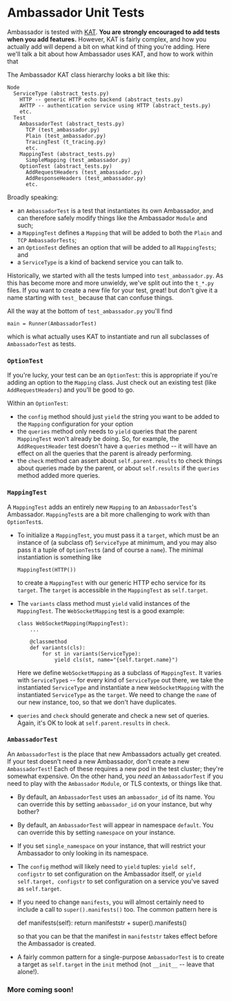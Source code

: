 Ambassador Unit Tests
=====================

Ambassador is tested with [KAT](../../kat/README.md). **You are strongly encouraged to add tests when you add features.** However, KAT is fairly complex, and how you actually add will depend a bit on what kind of thing you're adding. Here we'll talk a bit about how Ambassador uses KAT, and how to work within that

The Ambassador KAT class hierarchy looks a bit like this:

```
Node
  ServiceType (abstract_tests.py)
    HTTP -- generic HTTP echo backend (abstract_tests.py)
    AHTTP -- authentication service using HTTP (abstract_tests.py)
    etc.
  Test
    AmbassadorTest (abstract_tests.py)
      TCP (test_ambassador.py)
      Plain (test_ambassador.py)
      TracingTest (t_tracing.py)
      etc.
    MappingTest (abstract_tests.py)
      SimpleMapping (test_ambassador.py)
    OptionTest (abstract_tests.py)
      AddRequestHeaders (test_ambassador.py)
      AddResponseHeaders (test_ambassador.py)
      etc.
```

Broadly speaking:

- an `AmbassadorTest` is a test that instantiates its own Ambassador, and can therefore safely modify things like the Ambassador `Module` and such;
- a `MappingTest` defines a `Mapping` that will be added to both the `Plain` and `TCP` `AmbassadorTests`;
- an `OptionTest` defines an option that will be added to all `MappingTests`; and
- a `ServiceType` is a kind of backend service you can talk to.

Historically, we started with all the tests lumped into `test_ambassador.py`. As this has become more and more unwieldy, we've split out into the `t_*.py` files. If you want to create a new file for your test, great! but don't give it a name starting with `test_` because that can confuse things.

All the way at the bottom of `test_ambassador.py` you'll find

```
main = Runner(AmbassadorTest)
```

which is what actually uses KAT to instantiate and run all subclasses of `AmbassadorTest` as tests.

### `OptionTest`

If you're lucky, your test can be an `OptionTest`: this is appropriate if you're adding an option to the `Mapping` class. Just check out an existing test (like `AddRequestHeaders`) and you'll be good to go.

Within an `OptionTest`:
- the `config` method should just `yield` the string you want to be added to the `Mapping` configuration for your option
- the `queries` method only needs to `yield` queries that the parent `MappingTest` won't already be doing. So, for example, the `AddRequestHeader` test doesn't have a `queries` method -- it will have an effect on all the queries that the parent is already performing.
- the `check` method can assert about `self.parent.results` to check things about queries made by the parent, or about `self.results` if the `queries` method added more queries.

### `MappingTest`

A `MappingTest` adds an entirely new `Mapping` to an `AmbassadorTest`'s Ambassador. `MappingTest`s are a bit more challenging to work with than `OptionTest`s.

- To initialize a `MappingTest`, you must pass it a `target`, which must be an instance of (a subclass of) `ServiceType` at minimum, and you may also pass it a tuple of `OptionTest`s (and of course a `name`). The minimal instantiation is something like

    `MappingTest(HTTP())`

  to create a `MappingTest` with our generic HTTP echo service for its `target`. The `target` is accessible in the `MappingTest` as `self.target`.

- The `variants` class method must `yield` valid instances of the `MappingTest`. The `WebSocketMapping` test is a good example:

    ```
    class WebSocketMapping(MappingTest):
        ...

        @classmethod
        def variants(cls):
            for st in variants(ServiceType):
                yield cls(st, name="{self.target.name}")
    ```

  Here we define `WebSocketMapping` as a subclass of `MappingTest`. It varies with `ServiceType`s -- for every kind of `ServiceType` out there, we take the instantiated `ServiceType` and instantiate a new `WebSocketMapping` with the instantiated `ServiceType` as the `target`. We need to change the `name` of our new instance, too, so that we don't have duplicates.

- `queries` and `check` should generate and check a new set of queries. Again, it's OK to look at `self.parent.results` in `check`.

### `AmbassadorTest`

An `AmbassadorTest` is the place that new Ambassadors actually get created. If your test doesn't need a new Ambassador, don't create a new `AmbassadorTest`! Each of these requires a new pod in the test cluster; they're somewhat expensive. On the other hand, you _need_ an `AmbassadorTest` if you need to play with the `Ambassador` `Module`, or TLS contexts, or things like that.

- By default, an `AmbassadorTest` uses an `ambassador_id` of its name. You can override this by setting `ambassador_id` on your instance, but why bother?

- By default, an `AmbassadorTest` will appear in namespace `default`. You can override this by setting `namespace` on your instance.

- If you set `single_namespace` on your instance, that will restrict your Ambassador to only looking in its namespace.

- The `config` method will likely need to `yield` tuples: `yield self, configstr` to set configuration on the Ambassador itself, or `yield self.target, configstr` to set configuration on a service you've saved as `self.target`.

- If you need to change `manifests`, you will almost certainly need to include a call to `super().manifests()` too. The common pattern here is

    def manifests(self):
        return manifeststr + super().manifests()

  so that you can be that the manifest in `manifeststr` takes effect before the Ambassador is created.

- A fairly common pattern for a single-purpose `AmbassadorTest` is to create a target as `self.target` in the `init` method (not `__init__` -- leave that alone!).

### More coming soon!

